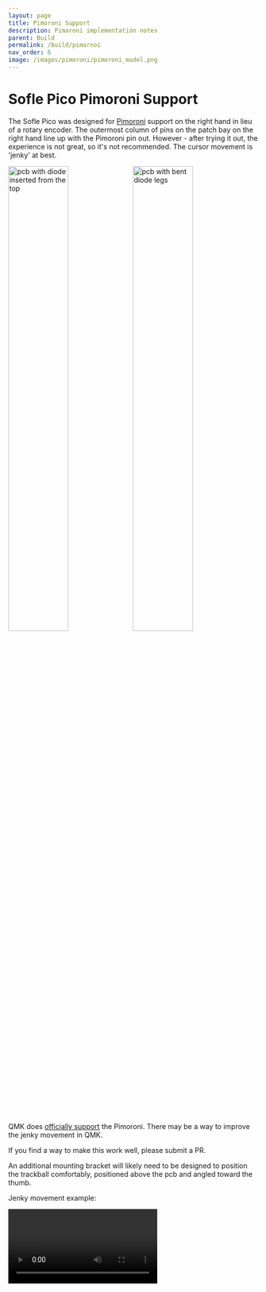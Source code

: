 ```yaml
---
layout: page
title: Pimoroni Support
description: Pimaroni implementation notes
parent: Build
permalink: /build/pimarnoi
nav_order: 6
image: /images/pimoroni/pimoroni_model.png
---
```


# Sofle Pico Pimoroni Support

The Sofle Pico was designed for [Pimoroni](https://shop.pimoroni.com/en-us/products/trackball-breakout) support on the right hand in lieu of a rotary encoder. The outermost column of pins on the patch bay on the right hand line up with the Pimoroni pin out. However - after trying it out, the experience is not great, so it's not recommended.  The cursor movement is 'jenky' at best. 

<a href="/images/pimoroni/pimoroni_spot.png"><img src="/images/pimoroni/pimoroni_spot.png" alt="pcb with diode inserted from the top" width="49%" /></a> <a href="/images/pimoroni/pimoroni_model.png"><img src="/images/pimoroni/pimoroni_model.png" alt="pcb with bent diode legs" width="49%" /></a>

QMK does [officially support](https://docs.qmk.fm/#/feature_pointing_device?id=pimoroni-trackball) the Pimoroni. There may be a way to improve the jenky movement in QMK. 

If you find a way to make this work well, please submit a PR. 

An additional mounting bracket will likely need to be designed to position the trackball comfortably, positioned above the pcb and angled toward the thumb.

Jenky movement example:

<video  controls>
  <source src="/videos/pimoroni/jenk_mouse.mov" type="video/mp4">
</video>
